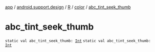 [app](../../../index.md) / [android.support.design](../../index.md) / [R](../index.md) / [color](index.md) / [abc_tint_seek_thumb](./abc_tint_seek_thumb.md)

# abc_tint_seek_thumb

`static val abc_tint_seek_thumb: `[`Int`](https://kotlinlang.org/api/latest/jvm/stdlib/kotlin/-int/index.html)
`static val abc_tint_seek_thumb: `[`Int`](https://kotlinlang.org/api/latest/jvm/stdlib/kotlin/-int/index.html)